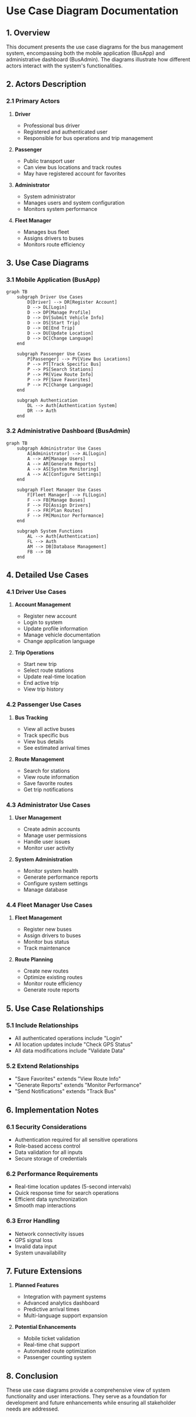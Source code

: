 # Use Case Diagram Documentation

## 1. Overview
This document presents the use case diagrams for the bus management system, encompassing both the mobile application (BusApp) and administrative dashboard (BusAdmin). The diagrams illustrate how different actors interact with the system's functionalities.

## 2. Actors Description

### 2.1 Primary Actors

1. **Driver**
   - Professional bus driver
   - Registered and authenticated user
   - Responsible for bus operations and trip management

2. **Passenger**
   - Public transport user
   - Can view bus locations and track routes
   - May have registered account for favorites

3. **Administrator**
   - System administrator
   - Manages users and system configuration
   - Monitors system performance

4. **Fleet Manager**
   - Manages bus fleet
   - Assigns drivers to buses
   - Monitors route efficiency

## 3. Use Case Diagrams

### 3.1 Mobile Application (BusApp)

```mermaid
graph TB
    subgraph Driver Use Cases
        D[Driver] --> DR[Register Account]
        D --> DL[Login]
        D --> DP[Manage Profile]
        D --> DV[Submit Vehicle Info]
        D --> DS[Start Trip]
        D --> DE[End Trip]
        D --> DU[Update Location]
        D --> DC[Change Language]
    end

    subgraph Passenger Use Cases
        P[Passenger] --> PV[View Bus Locations]
        P --> PT[Track Specific Bus]
        P --> PS[Search Stations]
        P --> PR[View Route Info]
        P --> PF[Save Favorites]
        P --> PC[Change Language]
    end

    subgraph Authentication
        DL --> Auth[Authentication System]
        DR --> Auth
    end
```

### 3.2 Administrative Dashboard (BusAdmin)

```mermaid
graph TB
    subgraph Administrator Use Cases
        A[Administrator] --> AL[Login]
        A --> AM[Manage Users]
        A --> AR[Generate Reports]
        A --> AS[System Monitoring]
        A --> AC[Configure Settings]
    end

    subgraph Fleet Manager Use Cases
        F[Fleet Manager] --> FL[Login]
        F --> FB[Manage Buses]
        F --> FD[Assign Drivers]
        F --> FR[Plan Routes]
        F --> FM[Monitor Performance]
    end

    subgraph System Functions
        AL --> Auth[Authentication]
        FL --> Auth
        AM --> DB[Database Management]
        FB --> DB
    end
```

## 4. Detailed Use Cases

### 4.1 Driver Use Cases

1. **Account Management**
   - Register new account
   - Login to system
   - Update profile information
   - Manage vehicle documentation
   - Change application language

2. **Trip Operations**
   - Start new trip
   - Select route stations
   - Update real-time location
   - End active trip
   - View trip history

### 4.2 Passenger Use Cases

1. **Bus Tracking**
   - View all active buses
   - Track specific bus
   - View bus details
   - See estimated arrival times

2. **Route Management**
   - Search for stations
   - View route information
   - Save favorite routes
   - Get trip notifications

### 4.3 Administrator Use Cases

1. **User Management**
   - Create admin accounts
   - Manage user permissions
   - Handle user issues
   - Monitor user activity

2. **System Administration**
   - Monitor system health
   - Generate performance reports
   - Configure system settings
   - Manage database

### 4.4 Fleet Manager Use Cases

1. **Fleet Management**
   - Register new buses
   - Assign drivers to buses
   - Monitor bus status
   - Track maintenance

2. **Route Planning**
   - Create new routes
   - Optimize existing routes
   - Monitor route efficiency
   - Generate route reports

## 5. Use Case Relationships

### 5.1 Include Relationships
- All authenticated operations include "Login"
- All location updates include "Check GPS Status"
- All data modifications include "Validate Data"

### 5.2 Extend Relationships
- "Save Favorites" extends "View Route Info"
- "Generate Reports" extends "Monitor Performance"
- "Send Notifications" extends "Track Bus"

## 6. Implementation Notes

### 6.1 Security Considerations
- Authentication required for all sensitive operations
- Role-based access control
- Data validation for all inputs
- Secure storage of credentials

### 6.2 Performance Requirements
- Real-time location updates (5-second intervals)
- Quick response time for search operations
- Efficient data synchronization
- Smooth map interactions

### 6.3 Error Handling
- Network connectivity issues
- GPS signal loss
- Invalid data input
- System unavailability

## 7. Future Extensions

1. **Planned Features**
   - Integration with payment systems
   - Advanced analytics dashboard
   - Predictive arrival times
   - Multi-language support expansion

2. **Potential Enhancements**
   - Mobile ticket validation
   - Real-time chat support
   - Automated route optimization
   - Passenger counting system

## 8. Conclusion
These use case diagrams provide a comprehensive view of system functionality and user interactions. They serve as a foundation for development and future enhancements while ensuring all stakeholder needs are addressed.
